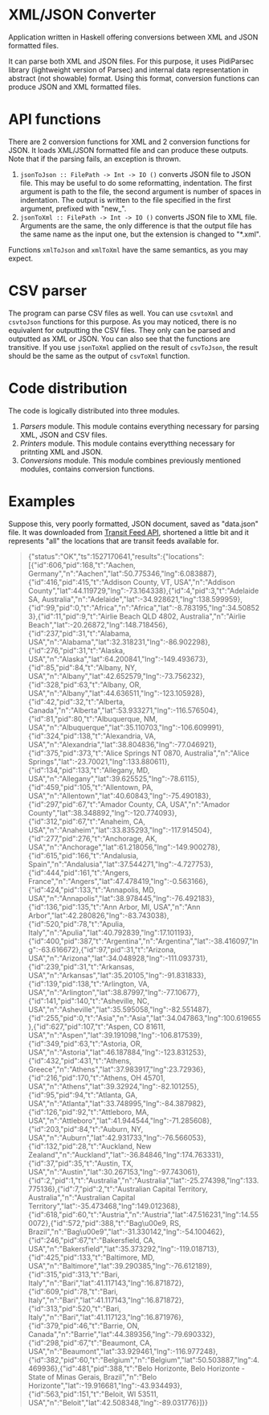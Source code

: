 # XML/JSON Converter
Application written in Haskell offering conversions between XML and JSON formatted files.

It can parse both XML and JSON files. For this purpose, it uses PidiParsec library (lightweight version of Parsec) and internal data representation in abstract (not showable) format. Using this format, conversion functions can produce JSON and XML formatted files.

# API functions
There are 2 conversion functions for XML and 2 conversion functions for JSON.
It loads XML/JSON formatted file and can produce these outputs. Note that if the parsing fails, an exception is thrown.

1. `jsonToJson :: FilePath -> Int -> IO ()` converts JSON file to JSON file. This may be useful to do some reformatting, indentation. The first argument is path to the file, the second argument is number of spaces in indentation. The output is written to the file specified in the first argument, prefixed with "new_".
2. `jsonToXml :: FilePath -> Int -> IO ()` converts JSON file to XML file. Arguments are the same, the only difference is that the output file has the same name as the input one, but the extension is changed to "*.xml".

Functions `xmlToJson` and `xmlToXml` have the same semantics, as you may expect.

# CSV parser
The program can parse CSV files as well. You can use `csvtoXml` and `csvtoJson` functions for this purpose. As you may noticed, there is no equivalent for outputting the CSV files. They only can be parsed and outputted as XML or JSON. You can also see that the functions are transitive. If you use `jsonToXml` applied on the result of `csvToJson`, the result should be the same as the output of `csvToXml` function.

# Code distribution
The code is logically distributed into three modules.
1. *Parsers* module. This module contains everything necessary for parsing XML, JSON and CSV files.
2. *Printers* module. This module contains everytthing necessary for pritnting XML and JSON.
3. *Conversions* module. This module combines previously mentioned modules, contains conversion functions.

# Examples 
 Suppose this, very poorly formatted, JSON document, saved as "data.json" file. It was downloaded from [Transit Feed API](https://api.transitfeeds.com/v1), shortened a little bit and it represents "all" the locations that are transit feeds available for. 

 > {"status":"OK","ts":1527170641,"results":{"locations":[{"id":606,"pid":168,"t":"Aachen, Germany","n":"Aachen","lat":50.775346,"lng":6.083887},{"id":416,"pid":415,"t":"Addison County, VT, USA","n":"Addison County","lat":44.119729,"lng":-73.164338},{"id":4,"pid":3,"t":"Adelaide SA, Australia","n":"Adelaide","lat":-34.928621,"lng":138.599959},{"id":99,"pid":0,"t":"Africa","n":"Africa","lat":-8.783195,"lng":34.508523},{"id":11,"pid":9,"t":"Airlie Beach QLD 4802, Australia","n":"Airlie Beach","lat":-20.26872,"lng":148.718456},{"id":237,"pid":31,"t":"Alabama, USA","n":"Alabama","lat":32.318231,"lng":-86.902298},{"id":276,"pid":31,"t":"Alaska, USA","n":"Alaska","lat":64.200841,"lng":-149.493673},{"id":85,"pid":84,"t":"Albany, NY, USA","n":"Albany","lat":42.652579,"lng":-73.756232},{"id":328,"pid":63,"t":"Albany, OR, USA","n":"Albany","lat":44.636511,"lng":-123.105928},{"id":42,"pid":32,"t":"Alberta, Canada","n":"Alberta","lat":53.933271,"lng":-116.576504},{"id":81,"pid":80,"t":"Albuquerque, NM, USA","n":"Albuquerque","lat":35.110703,"lng":-106.609991},{"id":324,"pid":138,"t":"Alexandria, VA, USA","n":"Alexandria","lat":38.804836,"lng":-77.046921},{"id":375,"pid":373,"t":"Alice Springs NT 0870, Australia","n":"Alice Springs","lat":-23.70021,"lng":133.880611},{"id":134,"pid":133,"t":"Allegany, MD, USA","n":"Allegany","lat":39.625525,"lng":-78.6115},{"id":459,"pid":105,"t":"Allentown, PA, USA","n":"Allentown","lat":40.60843,"lng":-75.490183},{"id":297,"pid":67,"t":"Amador County, CA, USA","n":"Amador County","lat":38.348892,"lng":-120.774093},{"id":312,"pid":67,"t":"Anaheim, CA, USA","n":"Anaheim","lat":33.835293,"lng":-117.914504},{"id":277,"pid":276,"t":"Anchorage, AK, USA","n":"Anchorage","lat":61.218056,"lng":-149.900278},{"id":615,"pid":166,"t":"Andalusia, Spain","n":"Andalusia","lat":37.544271,"lng":-4.727753},{"id":444,"pid":161,"t":"Angers, France","n":"Angers","lat":47.478419,"lng":-0.563166},{"id":424,"pid":133,"t":"Annapolis, MD, USA","n":"Annapolis","lat":38.978445,"lng":-76.492183},{"id":136,"pid":135,"t":"Ann Arbor, MI, USA","n":"Ann Arbor","lat":42.280826,"lng":-83.743038},{"id":520,"pid":78,"t":"Apulia, Italy","n":"Apulia","lat":40.792839,"lng":17.101193},{"id":400,"pid":387,"t":"Argentina","n":"Argentina","lat":-38.416097,"lng":-63.616672},{"id":97,"pid":31,"t":"Arizona, USA","n":"Arizona","lat":34.048928,"lng":-111.093731},{"id":239,"pid":31,"t":"Arkansas, USA","n":"Arkansas","lat":35.20105,"lng":-91.831833},{"id":139,"pid":138,"t":"Arlington, VA, USA","n":"Arlington","lat":38.87997,"lng":-77.10677},{"id":141,"pid":140,"t":"Asheville, NC, USA","n":"Asheville","lat":35.595058,"lng":-82.551487},{"id":255,"pid":0,"t":"Asia","n":"Asia","lat":34.047863,"lng":100.619655},{"id":627,"pid":107,"t":"Aspen, CO 81611, USA","n":"Aspen","lat":39.191098,"lng":-106.817539},{"id":349,"pid":63,"t":"Astoria, OR, USA","n":"Astoria","lat":46.187884,"lng":-123.831253},{"id":432,"pid":431,"t":"Athens, Greece","n":"Athens","lat":37.983917,"lng":23.72936},{"id":216,"pid":170,"t":"Athens, OH 45701, USA","n":"Athens","lat":39.32924,"lng":-82.101255},{"id":95,"pid":94,"t":"Atlanta, GA, USA","n":"Atlanta","lat":33.748995,"lng":-84.387982},{"id":126,"pid":92,"t":"Attleboro, MA, USA","n":"Attleboro","lat":41.944544,"lng":-71.285608},{"id":203,"pid":84,"t":"Auburn, NY, USA","n":"Auburn","lat":42.931733,"lng":-76.566053},{"id":132,"pid":28,"t":"Auckland, New Zealand","n":"Auckland","lat":-36.84846,"lng":174.763331},{"id":37,"pid":35,"t":"Austin, TX, USA","n":"Austin","lat":30.267153,"lng":-97.743061},{"id":2,"pid":1,"t":"Australia","n":"Australia","lat":-25.274398,"lng":133.775136},{"id":7,"pid":2,"t":"Australian Capital Territory, Australia","n":"Australian Capital Territory","lat":-35.473468,"lng":149.012368},{"id":618,"pid":60,"t":"Austria","n":"Austria","lat":47.516231,"lng":14.550072},{"id":572,"pid":388,"t":"Bag\u00e9, RS, Brazil","n":"Bag\u00e9","lat":-31.330142,"lng":-54.100462},{"id":246,"pid":67,"t":"Bakersfield, CA, USA","n":"Bakersfield","lat":35.373292,"lng":-119.018713},{"id":425,"pid":133,"t":"Baltimore, MD, USA","n":"Baltimore","lat":39.290385,"lng":-76.612189},{"id":315,"pid":313,"t":"Bari, Italy","n":"Bari","lat":41.117143,"lng":16.871872},{"id":609,"pid":78,"t":"Bari, Italy","n":"Bari","lat":41.117143,"lng":16.871872},{"id":313,"pid":520,"t":"Bari, Italy","n":"Bari","lat":41.117123,"lng":16.871976},{"id":379,"pid":46,"t":"Barrie, ON, Canada","n":"Barrie","lat":44.389356,"lng":-79.690332},{"id":298,"pid":67,"t":"Beaumont, CA, USA","n":"Beaumont","lat":33.929461,"lng":-116.977248},{"id":382,"pid":60,"t":"Belgium","n":"Belgium","lat":50.503887,"lng":4.469936},{"id":481,"pid":388,"t":"Belo Horizonte, Belo Horizonte - State of Minas Gerais, Brazil","n":"Belo Horizonte","lat":-19.916681,"lng":-43.934493},{"id":563,"pid":151,"t":"Beloit, WI 53511, USA","n":"Beloit","lat":42.508348,"lng":-89.031776}]}}              
